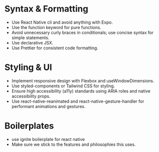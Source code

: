# Syntax & Formatting
- Use React Native cli and avoid anything with Expo.
- Use the function keyword for pure functions.
- Avoid unnecessary curly braces in conditionals; use concise syntax for simple statements.
- Use declarative JSX.
- Use Prettier for consistent code formatting.

# Styling & UI
- Implement responsive design with Flexbox and useWindowDimensions.
- Use styled-components or Tailwind CSS for styling.
- Ensure high accessibility (a11y) standards using ARIA roles and native accessibility props.
- Use react-native-reanimated and react-native-gesture-handler for performant animations and gestures.


# Boilerplates
- use ignite boilerplate for react native
- Make sure we stick to the features and philosophies this uses.
